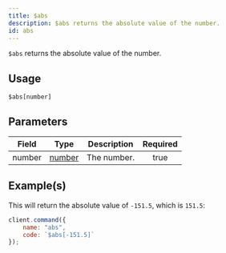 ```yaml
---
title: $abs
description: $abs returns the absolute value of the number.
id: abs
---
```


`$abs` returns the absolute value of the number.

## Usage

```aoi
$abs[number]
```

## Parameters

| Field  | Type                                                                                              | Description | Required |
| ------ | ------------------------------------------------------------------------------------------------- | ----------- | :------: |
| number | [number](https://developer.mozilla.org/en-US/docs/Web/JavaScript/Reference/Global_Objects/Number) | The number. |   true   |

## Example(s)

This will return the absolute value of `-151.5`, which is `151.5`:

```js
client.command({
    name: "abs",
    code: `$abs[-151.5]`
});
```
